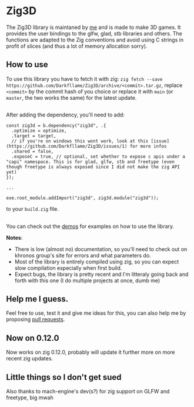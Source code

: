 # Zig3D

The Zig3D library is maintaned by [me](https://github.com/Darkfllame/) and is made to make 3D games. It provides the user bindings to the glfw, glad, stb libraries and others. The functions are adapted to the Zig conventions and avoid using C strings in profit of slices (and thus a lot of memory allocation sorry).

## How to use

To use this library you have to fetch it with zig: `zig fetch --save https://github.com/Darkfllame/Zig3D/archive/<commit>.tar.gz`, replace `<commit>` by the commit hash of you choice or replace it with `main` (or `master`, the two works the same) for the latest update.

##

After adding the dependency, you'll need to add:

```zig
const zig3d = b.dependency("zig3d", .{
  .optimize = optimize,
  .target = target,
  // if you're on windows this wont work, look at this [issue](https://github.com/Darkfllame/Zig3D/issues/1) for more infos
  .shared = false,
  .exposeC = true, // optional, set whether to expose c apis under a "capi" namespace. This is for glad, glfw, stb and freetype (even though freetype is always exposed since I did not make the zig API yet)
});

...

exe.root_module.addImport("zig3d", zig3d.module("zig3d"));
```

to your `build.zig` file.

##

You can check out the [demos](examples/) for examples on how to use the library.

**Notes**:

- There is low (almost no) documentation, so you'll need to check out on khronos group's site for errors and what parameters do.
- Most of the library is entirely compiled using zig, so you can expect slow compilation especially when first build.
- Expect bugs, the library is pretty recent and I'm litteraly going back and forth with this one (I do multiple projects at once, dumb me)

## Help me I guess.

Feel free to use, test it and give me ideas for this, you can also help me by proposing [pull requests](https://github.com/Darkfllame/Zig3D/pulls).

## Now on 0.12.0

Now works on zig 0.12.0, probably will update it further more on more recent zig updates.

## Little things so I don't get sued

Also thanks to mach-engine's dev(s?) for zig support on GLFW and freetype, big mwah
